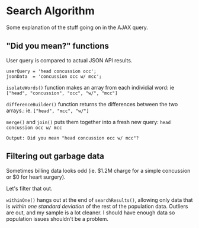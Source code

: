 # Search Algorithm 
Some explanation of the stuff going on in the AJAX query. 

## "Did you mean?" functions

User query is compared to actual JSON API results. 

```
userQuery = 'head concussion occ';
jsonData  = 'concussion occ w/ mcc';

```
`isolateWords()` function makes an array from each individial word: ie `["head", "concussion", "occ", "w/", "mcc"]`

`differenceBuilder()` function returns the differences between the two arrays.: ie. `["head", "mcc", "w/"]`

`merge()` and `join()` puts them together into a fresh new query: `head concussion occ w/ mcc` 

```
Output: Did you mean "head concussion occ w/ mcc"?
```

## Filtering out garbage data
Sometimes billing data looks odd (ie. $1.2M charge for a simple concussion or $0 for heart surgery). 

Let's filter that out. 

`withinOne()` hangs out at the end of `searchResults()`, allowing only data that is *within one standard deviation* of the rest of the population data. Outliers are out, and my sample is a lot cleaner. I should have enough data so population issues shouldn't be a problem.  

